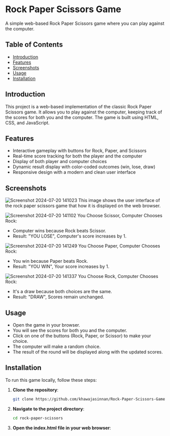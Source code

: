 # Rock Paper Scissors Game

A simple web-based Rock Paper Scissors game where you can play against the computer.

## Table of Contents

- [Introduction](#introduction)
- [Features](#features)
- [Screenshots](#screenshots)
- [Usage](#usage)
- [Installation](#installation)


## Introduction

This project is a web-based implementation of the classic Rock Paper Scissors game. It allows you to play against the computer, keeping track of the scores for both you and the computer. The game is built using HTML, CSS, and JavaScript.

## Features

- Interactive gameplay with buttons for Rock, Paper, and Scissors
- Real-time score tracking for both the player and the computer
- Display of both player and computer choices
- Dynamic result display with color-coded outcomes (win, lose, draw)
- Responsive design with a modern and clean user interface


## Screenshots
![Screenshot 2024-07-20 141023](https://github.com/user-attachments/assets/b7c921fe-be86-44d1-b3c3-5e1ac9454aa7)
This image shows the user interface of the rock paper scissors game that how it is displayed on the web browser.

![Screenshot 2024-07-20 141102](https://github.com/user-attachments/assets/a5f5e89c-364b-4f02-bf56-18dc56b96691)
You Choose Scissor, Computer Chooses Rock:

- Computer wins because Rock beats Scissor.
- Result: "YOU LOSE", Computer's score increases by 1.

![Screenshot 2024-07-20 141249](https://github.com/user-attachments/assets/be3229f7-6598-4cf5-a36d-394f2c6146a0)
You Choose Paper, Computer Chooses Rock:

- You win because Paper beats Rock.
- Result: "YOU WIN", Your score increases by 1.

![Screenshot 2024-07-20 141337](https://github.com/user-attachments/assets/b7731930-9845-4a17-a23e-6958eb9aed3f)
You Choose Rock, Computer Chooses Rock:

- It's a draw because both choices are the same.
- Result: "DRAW", Scores remain unchanged.

## Usage
- Open the game in your browser.
- You will see the scores for both you and the computer.
- Click on one of the buttons (Rock, Paper, or Scissor) to make your choice.
- The computer will make a random choice.
- The result of the round will be displayed along with the updated scores.

## Installation

To run this game locally, follow these steps:

1. **Clone the repository**:
   ```bash
   git clone https://github.com/khawajasinnan/Rock-Paper-Scissors-Game.git

2. **Navigate to the project directory**:
   ```bash
   cd rock-paper-scissors
   
3. **Open the index.html file in your web browser**:


